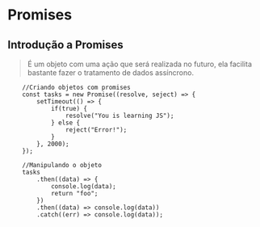 # Promises

## Introdução a Promises

> É um objeto com uma ação que será realizada no futuro, ela facilita bastante fazer o tratamento de dados assíncrono.

```JS
    //Criando objetos com promises
    const tasks = new Promise((resolve, seject) => {
        setTimeout(() => {
            if(true) {
                resolve("You is learning JS");
            } else {
                reject("Error!");
            }
        }, 2000);
    });

    //Manipulando o objeto
    tasks
        .then((data) => {
            console.log(data);
            return "foo";
        })
        .then((data) => console.log(data))
        .catch((err) => console.log(data));
```